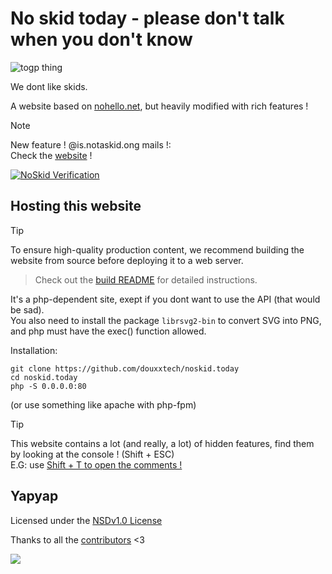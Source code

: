 # No skid today - please don't talk when you don't know

![togp thing](https://togp.xyz?owner=douxxtech&repo=noskid.today&theme=json-dark-all&cache=false)

We dont like skids.

A website based on [nohello.net](https://nohello.net), but heavily modified with rich features !

> [!NOTE]
> New feature ! @is.notaskid.ong mails !:  
> Check the [website](https://im.notaskid.ong) ! 
>  
> [![NoSkid Verification](https://noskid.today/badge/100x30/?repo=douxxtech/noskid.today)](https://noskid.today)


## Hosting this website
> [!TIP]
> To ensure high-quality production content, we recommend building the website from source before deploying it to a web server.
> > Check out the [build README](build/readme.md) for detailed instructions.

It's a php-dependent site, exept if you dont want to use the API (that would be sad).  
You also need to install the package `librsvg2-bin` to convert SVG into PNG, and php must have the exec() function allowed.

Installation: 
```shell
git clone https://github.com/douxxtech/noskid.today
cd noskid.today
php -S 0.0.0.0:80
```
(or use something like apache with php-fpm)

> [!TIP]
> This website contains a lot (and really, a lot) of hidden features, find them by looking at the console ! (Shift + ESC)  
> E.G: use [Shift + T to open the comments !](https://noskid.today/#spawnCommentSystem)

## Yapyap
Licensed under the [NSDv1.0 License](LICENSE)

Thanks to all the [contributors](https://github.com/douxxtech/noskid.today/graphs/contributors) <3

<a align="center" href="https://github.com/douxxtech" target="_blank">
<img src="https://madeby.douxx.tech"></img>
</a>
